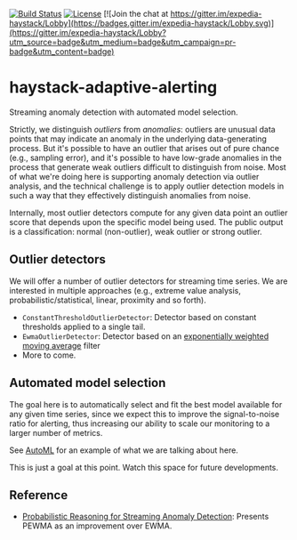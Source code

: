 [![Build Status](https://travis-ci.org/ExpediaDotCom/haystack-adaptive-alerting.svg?branch=master)](https://travis-ci.org/ExpediaDotCom/haystack-adaptive-alerting)
[![License](https://img.shields.io/badge/license-Apache%20License%202.0-blue.svg)](https://github.com/ExpediaDotCom/haystack-adaptive-alerting/blob/master/LICENSE)
[![Join the chat at https://gitter.im/expedia-haystack/Lobby](https://badges.gitter.im/expedia-haystack/Lobby.svg)](https://gitter.im/expedia-haystack/Lobby?utm_source=badge&utm_medium=badge&utm_campaign=pr-badge&utm_content=badge)

# haystack-adaptive-alerting

Streaming anomaly detection with automated model selection.

Strictly, we distinguish _outliers_ from _anomalies_: outliers are unusual data points that may indicate an anomaly in
the underlying data-generating process. But it's possible to have an outlier that arises out of pure chance (e.g.,
sampling error), and it's possible to have low-grade anomalies in the process that generate weak outliers difficult to
distinguish from noise. Most of what we're doing here is supporting anomaly detection via outlier analysis, and the
technical challenge is to apply outlier detection models in such a way that they effectively distinguish anomalies from
noise.

Internally, most outlier detectors compute for any given data point an outlier score that depends upon the specific
model being used. The public output is a classification: normal (non-outlier), weak outlier or strong outlier.

## Outlier detectors

We will offer a number of outlier detectors for streaming time series. We are interested in multiple approaches
(e.g., extreme value analysis, probabilistic/statistical, linear, proximity and so forth).

- `ConstantThresholdOutlierDetector`: Detector based on constant thresholds applied to a single tail.
- `EwmaOutlierDetector`: Detector based on an [exponentially weighted moving average](https://en.wikipedia.org/wiki/Moving_average#Exponential_moving_average) filter
- More to come.

## Automated model selection

The goal here is to automatically select and fit the best model available for any given time series, since we expect
this to improve the signal-to-noise ratio for alerting, thus increasing our ability to scale our monitoring to a larger
number of metrics.

See [AutoML](http://www.ml4aad.org/automl/) for an example of what we are talking about here.

This is just a goal at this point. Watch this space for future developments.

## Reference

- [Probabilistic Reasoning for Streaming Anomaly Detection](https://www.ll.mit.edu/mission/cybersec/publications/publication-files/full_papers/2012_08_05_Carter_IEEESSP_FP.pdf): Presents PEWMA as an improvement over EWMA.
